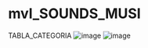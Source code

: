 # mvl_SOUNDS_MUSI
TABLA_CATEGORIA
![image](https://github.com/JonatanMVJ/mvl_SOUNDS_MUSI/assets/143743615/80c57e14-b21f-426b-ad1f-956718ba73d3)
![image](https://github.com/JonatanMVJ/mvl_SOUNDS_MUSI/assets/143743615/27a56b8b-eab9-4020-ae8c-7e99687b921f)




